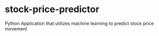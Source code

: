 # stock-price-predictor
Python Application that utilizes machine learning to predict stock price movement
